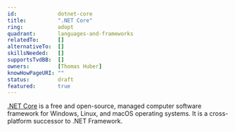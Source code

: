 ```yaml
---
id:				dotnet-core
title:      	".NET Core"
ring:       	adopt
quadrant:   	languages-and-frameworks
relatedTo:		[]
alternativeTo:	[]
skillsNeeded:	[]
supportsTvdBB:	[]
owners:         [Thomas Huber]
knowHowPageURI:	"" 
status:			draft
featured:       true
---
```


[.NET Core](https://dotnet.microsoft.com/) is a free and open-source, managed computer software framework for Windows, Linux, and macOS operating systems. It is a cross-platform successor to .NET Framework.